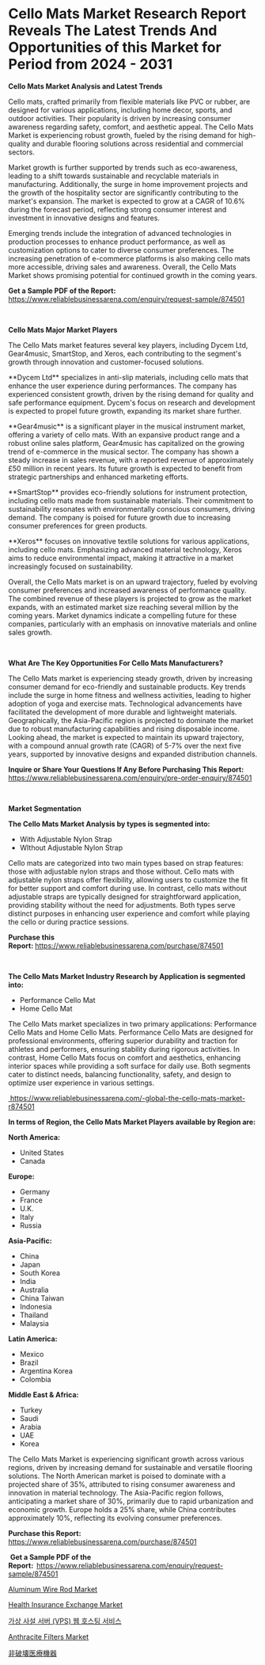 <p><h1>Cello Mats Market Research Report Reveals The Latest Trends And Opportunities of this Market for Period from 2024 - 2031</h1></p><p><strong>Cello Mats Market Analysis and Latest Trends</strong></p>
<p><p>Cello mats, crafted primarily from flexible materials like PVC or rubber, are designed for various applications, including home decor, sports, and outdoor activities. Their popularity is driven by increasing consumer awareness regarding safety, comfort, and aesthetic appeal. The Cello Mats Market is experiencing robust growth, fueled by the rising demand for high-quality and durable flooring solutions across residential and commercial sectors.</p><p>Market growth is further supported by trends such as eco-awareness, leading to a shift towards sustainable and recyclable materials in manufacturing. Additionally, the surge in home improvement projects and the growth of the hospitality sector are significantly contributing to the market's expansion. The market is expected to grow at a CAGR of 10.6% during the forecast period, reflecting strong consumer interest and investment in innovative designs and features.</p><p>Emerging trends include the integration of advanced technologies in production processes to enhance product performance, as well as customization options to cater to diverse consumer preferences. The increasing penetration of e-commerce platforms is also making cello mats more accessible, driving sales and awareness. Overall, the Cello Mats Market shows promising potential for continued growth in the coming years.</p></p>
<p><strong>Get a Sample PDF of the Report:&nbsp;</strong> <a href="https://www.reliablebusinessarena.com/enquiry/request-sample/874501">https://www.reliablebusinessarena.com/enquiry/request-sample/874501</a></p>
<p>&nbsp;</p>
<p><strong>Cello Mats Major Market Players</strong></p>
<p><p>The Cello Mats market features several key players, including Dycem Ltd, Gear4music, SmartStop, and Xeros, each contributing to the segment's growth through innovation and customer-focused solutions.</p><p>**Dycem Ltd** specializes in anti-slip materials, including cello mats that enhance the user experience during performances. The company has experienced consistent growth, driven by the rising demand for quality and safe performance equipment. Dycem's focus on research and development is expected to propel future growth, expanding its market share further.</p><p>**Gear4music** is a significant player in the musical instrument market, offering a variety of cello mats. With an expansive product range and a robust online sales platform, Gear4music has capitalized on the growing trend of e-commerce in the musical sector. The company has shown a steady increase in sales revenue, with a reported revenue of approximately £50 million in recent years. Its future growth is expected to benefit from strategic partnerships and enhanced marketing efforts.</p><p>**SmartStop** provides eco-friendly solutions for instrument protection, including cello mats made from sustainable materials. Their commitment to sustainability resonates with environmentally conscious consumers, driving demand. The company is poised for future growth due to increasing consumer preferences for green products.</p><p>**Xeros** focuses on innovative textile solutions for various applications, including cello mats. Emphasizing advanced material technology, Xeros aims to reduce environmental impact, making it attractive in a market increasingly focused on sustainability.</p><p>Overall, the Cello Mats market is on an upward trajectory, fueled by evolving consumer preferences and increased awareness of performance quality. The combined revenue of these players is projected to grow as the market expands, with an estimated market size reaching several million by the coming years. Market dynamics indicate a compelling future for these companies, particularly with an emphasis on innovative materials and online sales growth.</p></p>
<p>&nbsp;</p>
<p><strong>What Are The Key Opportunities For Cello Mats Manufacturers?</strong></p>
<p><p>The Cello Mats market is experiencing steady growth, driven by increasing consumer demand for eco-friendly and sustainable products. Key trends include the surge in home fitness and wellness activities, leading to higher adoption of yoga and exercise mats. Technological advancements have facilitated the development of more durable and lightweight materials. Geographically, the Asia-Pacific region is projected to dominate the market due to robust manufacturing capabilities and rising disposable income. Looking ahead, the market is expected to maintain its upward trajectory, with a compound annual growth rate (CAGR) of 5-7% over the next five years, supported by innovative designs and expanded distribution channels.</p></p>
<p><strong>Inquire or Share Your Questions If Any Before Purchasing This Report:</strong> <a href="https://www.reliablebusinessarena.com/enquiry/pre-order-enquiry/874501">https://www.reliablebusinessarena.com/enquiry/pre-order-enquiry/874501</a></p>
<p>&nbsp;</p>
<p><strong>Market Segmentation</strong></p>
<p><strong>The Cello Mats Market Analysis by types is segmented into:</strong></p>
<p><ul><li>With Adjustable Nylon Strap</li><li>WIthout Adjustable Nylon Strap</li></ul></p>
<p><p>Cello mats are categorized into two main types based on strap features: those with adjustable nylon straps and those without. Cello mats with adjustable nylon straps offer flexibility, allowing users to customize the fit for better support and comfort during use. In contrast, cello mats without adjustable straps are typically designed for straightforward application, providing stability without the need for adjustments. Both types serve distinct purposes in enhancing user experience and comfort while playing the cello or during practice sessions.</p></p>
<p><strong>Purchase this Report:&nbsp;</strong><a href="https://www.reliablebusinessarena.com/purchase/874501">https://www.reliablebusinessarena.com/purchase/874501</a></p>
<p>&nbsp;</p>
<p><strong>The Cello Mats Market Industry Research by Application is segmented into:</strong></p>
<p><ul><li>Performance Cello Mat</li><li>Home Cello Mat</li></ul></p>
<p><p>The Cello Mats market specializes in two primary applications: Performance Cello Mats and Home Cello Mats. Performance Cello Mats are designed for professional environments, offering superior durability and traction for athletes and performers, ensuring stability during rigorous activities. In contrast, Home Cello Mats focus on comfort and aesthetics, enhancing interior spaces while providing a soft surface for daily use. Both segments cater to distinct needs, balancing functionality, safety, and design to optimize user experience in various settings.</p></p>
<p><a href="https://www.reliablebusinessarena.com/-global-the-cello-mats-market-r874501">&nbsp;https://www.reliablebusinessarena.com/-global-the-cello-mats-market-r874501</a></p>
<p><strong>In terms of Region, the Cello Mats Market Players available by Region are:</strong></p>
<p>
    <p> <strong> North America: </strong>
        <ul>
            <li>United States</li>
            <li>Canada</li>
        </ul>
        </p> 
    <p> <strong> Europe: </strong>
        <ul>
            <li>Germany</li>
            <li>France</li>
            <li>U.K.</li>
            <li>Italy</li>
            <li>Russia</li>
        </ul>
        </p> 
    <p> <strong> Asia-Pacific: </strong>
        <ul>
            <li>China</li>
            <li>Japan</li>
            <li>South Korea</li>
            <li>India</li>
            <li>Australia</li>
            <li>China Taiwan</li>
            <li>Indonesia</li>
            <li>Thailand</li>
            <li>Malaysia</li>
        </ul>
        </p> 
    <p> <strong> Latin America: </strong>
        <ul>
            <li>Mexico</li>
            <li>Brazil</li>
            <li>Argentina Korea</li>
            <li>Colombia</li>
        </ul>
        </p> 
    <p> <strong> Middle East & Africa: </strong>
        <ul>
            <li>Turkey</li>
            <li>Saudi</li>
            <li>Arabia</li>
            <li>UAE</li>
            <li>Korea</li>
        </ul>
    </p>
    </p>
<p><p>The Cello Mats Market is experiencing significant growth across various regions, driven by increasing demand for sustainable and versatile flooring solutions. The North American market is poised to dominate with a projected share of 35%, attributed to rising consumer awareness and innovation in material technology. The Asia-Pacific region follows, anticipating a market share of 30%, primarily due to rapid urbanization and economic growth. Europe holds a 25% share, while China contributes approximately 10%, reflecting its evolving consumer preferences.</p></p>
<p><strong>Purchase this Report: </strong><a href="https://www.reliablebusinessarena.com/purchase/874501">https://www.reliablebusinessarena.com/purchase/874501</a></p>
<p>&nbsp;<strong>Get a Sample PDF of the Report:&nbsp;&nbsp;</strong><a href="https://www.reliablebusinessarena.com/enquiry/request-sample/874501">https://www.reliablebusinessarena.com/enquiry/request-sample/874501</a></p>
<p><strong></strong></p>
<p><p><a href="https://medium.com/@parmer78465/this-report-aims-to-deliver-an-in-depth-analysis-of-the-global-aluminum-wire-rod-market-offering-6ad141498c78">Aluminum Wire Rod Market</a></p><p><a href="https://www.linkedin.com/pulse/global-health-insurance-exchange-industry-research-report-competitive-dwwse?trackingId=o7aApbCST%2FW%2BoBo5pmJMhQ%3D%3D">Health Insurance Exchange Market</a></p><p><a href="https://medium.com/@duncanbolton68/%EC%84%B8%EA%B3%84-virtual-private-servers-vps-web-hosting-services-market-%EC%9D%80-2024%EC%97%90%EC%84%9C-2031%EB%A1%9C-%EC%97%B0%ED%8F%89%EA%B7%A0-%EC%A6%9D%EA%B0%80%EC%9C%A8%EC%9D%84-%EB%B3%B4%EC%9D%BC-%EA%B2%83%EC%9C%BC%EB%A1%9C-%EC%98%88%EC%83%81%EB%90%A9%EB%8B%88%EB%8B%A4-d1661e5bbefd">가상 사설 서버 (VPS) 웹 호스팅 서비스</a></p><p><a href="https://medium.com/@felipestehr/the-growth-of-the-anthracite-filters-market-has-been-significant-driven-by-various-critical-e0faf6647f6d">Anthracite Filters Market</a></p><p><a href="https://medium.com/@fsde4w/non-destructive-medical-device-market-%E3%81%AF-%E3%82%B3%E3%82%B9%E3%83%88%E7%AE%A1%E7%90%86%E3%81%A8%E5%8A%B9%E7%8E%87%E5%90%91%E4%B8%8A%E3%82%92%E5%84%AA%E5%85%88%E3%81%97%E3%81%BE%E3%81%99-%E3%81%95%E3%82%89%E3%81%AB-%E5%A0%B1%E5%91%8A%E6%9B%B8%E3%81%AF%E5%B8%82%E5%A0%B4%E3%81%AE%E9%9C%80%E8%A6%81%E9%9D%A2%E3%81%A8%E4%BE%9B%E7%B5%A6%E9%9D%A2%E3%81%AE%E4%B8%A1%E6%96%B9%E3%82%92%E3%82%AB%E3%83%90%E3%83%BC%E3%81%97%E3%81%A6%E3%81%84%E3%81%BE%E3%81%99-b4073358b7b2">非破壊医療機器</a></p></p>